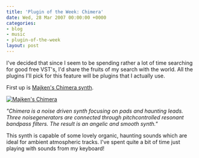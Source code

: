 ```yaml
---
title: 'Plugin of the Week: Chimera'
date: Wed, 28 Mar 2007 00:00:00 +0000
categories:
- blog
- music
- plugin-of-the-week
layout: post
---
```


I've decided that since I seem to be spending rather a lot of time searching for good free VST's, I'd share the fruits of my search with the world.  All the plugins I'll pick for this feature will be plugins that I actually use.

First up is [Majken's Chimera synth][chimeralink].

[![Majken's Chimera][chimeraimage]][chimeralink]

*"Chimera is a noise driven synth focusing on pads and haunting leads. Three noisegenerators are connected through pitchcontrolled resonant bandpass filters. The result is an angelic and smooth synth."*

This synth is capable of some lovely organic, haunting sounds which are ideal for ambient atmospheric tracks. I've spent quite a bit of time just playing with sounds from my keyboard!

[chimeralink]: http://www.majken.se/index.php?option=com_content&task=view&id=3&Itemid=9
[chimeraimage]: /images/chimera.png "Majken's Chimera"



